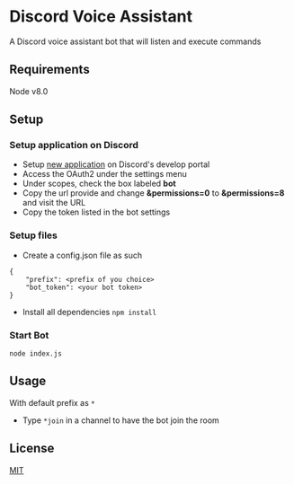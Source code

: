 # Discord Voice Assistant

A Discord voice assistant bot that will listen and execute commands

## Requirements

Node v8.0

## Setup 

### Setup application on Discord ###

* Setup [new application][1] on Discord's develop portal
* Access the OAuth2 under the settings menu
* Under scopes, check the box labeled **bot**
* Copy the url provide and change **&permissions=0** to **&permissions=8** and visit the URL
* Copy the token listed in the bot settings

### Setup files ###
* Create a config.json file as such
```
{
    "prefix": <prefix of you choice>
    "bot_token": <your bot token>
}
```
* Install all dependencies `npm install`


### Start Bot
``` node index.js ```


## Usage

With default prefix as `*`
* Type `*join` in a channel to have the bot join the room



## License
[MIT](https://choosealicense.com/licenses/mit/)

[1]: https://discordapp.com/developers/applications/

